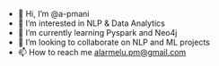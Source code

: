 - 👋 Hi, I’m @a-pmani
- 👀 I’m interested in NLP & Data Analytics
- 🌱 I’m currently learning Pyspark and Neo4j
- 💞️ I’m looking to collaborate on NLP and ML projects 
- 📫 How to reach me alarmelu.pm@gmail.com

<!---
a-pmani/a-pmani is a ✨ special ✨ repository because its `README.md` (this file) appears on your GitHub profile.
You can click the Preview link to take a look at your changes.
--->
